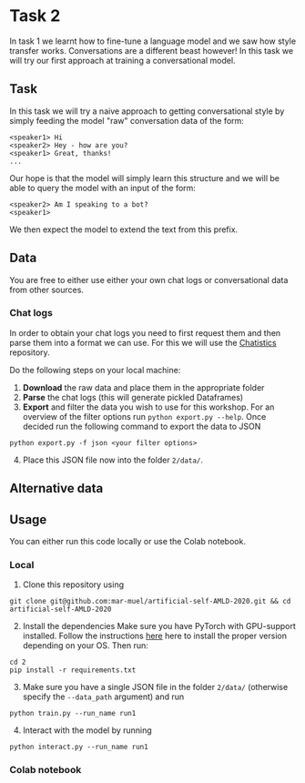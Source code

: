 # Task 2

In task 1 we learnt how to fine-tune a language model and we saw how style transfer works. Conversations are a different beast however! In this task we will try our first approach at training a conversational model.

## Task
In this task we will try a naive approach to getting conversational style by simply feeding the model "raw" conversation data of the form:
```
<speaker1> Hi
<speaker2> Hey - how are you?
<speaker1> Great, thanks!
...
```
Our hope is that the model will simply learn this structure and we will be able to query the model with an input of the form:

```
<speaker2> Am I speaking to a bot?
<speaker1>
```
We then expect the model to extend the text from this prefix.

## Data
You are free to either use either your own chat logs or conversational data from other sources. 

### Chat logs
In order to obtain your chat logs you need to first request them and then parse them into a format we can use. For this we will use the [Chatistics](https://github.com/MasterScrat/Chatistics) repository.

Do the following steps on your local machine:
1. **Download** the raw data and place them in the appropriate folder 
2. **Parse** the chat logs (this will generate pickled Dataframes)
3. **Export** and filter the data you wish to use for this workshop. For an overview of the filter options run `python export.py --help`. Once decided run the following command to export the data to JSON
```
python export.py -f json <your filter options>
```
4. Place this JSON file now into the folder `2/data/`.

## Alternative data
<Coming soon>

## Usage
You can either run this code locally or use the Colab notebook.

### Local
1. Clone this repository using
```
git clone git@github.com:mar-muel/artificial-self-AMLD-2020.git && cd artificial-self-AMLD-2020
```
2. Install the dependencies 
Make sure you have PyTorch with GPU-support installed. Follow the instructions [here](https://pytorch.org/get-started/locally/) here to install the proper version depending on your OS. Then run:
```
cd 2
pip install -r requirements.txt
```
3. Make sure you have a single JSON file in the folder `2/data/` (otherwise specify the `--data_path` argument) and run
```
python train.py --run_name run1
```
4. Interact with the model by running
```
python interact.py --run_name run1
```

### Colab notebook
<Coming soon>
